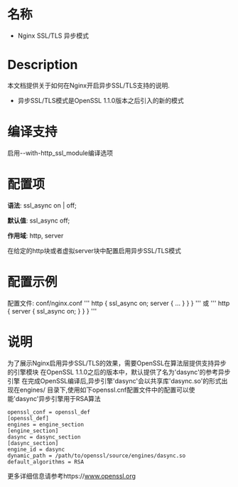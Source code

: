名称
====

* Nginx SSL/TLS 异步模式

Description
===========

本文档提供关于如何在Nginx开启异步SSL/TLS支持的说明.
* 异步SSL/TLS模式是OpenSSL 1.1.0版本之后引入的新的模式

编译支持
===========

启用--with-http_ssl_module编译选项

配置项
===========

**语法**:     ssl_async on | off;

**默认值**:  ssl_async off;

**作用域**:    http, server

在给定的http块或者虚拟server块中配置启用异步SSL/TLS模式

配置示例
==========

配置文件: conf/nginx.conf
'''
    http {
        ssl_async  on;
        server {
            ...
            }
        }
    }
'''
或
'''
    http {
        server {
            ssl_async  on;
            }
        }
    }
'''

说明
========================
为了展示Nginx启用异步SSL/TLS的效果，需要OpenSSL在算法层提供支持异步的引擎模块
在OpenSSL 1.1.0之后的版本中，默认提供了名为'dasync'的参考异步引擎
在完成OpenSSL编译后,异步引擎'dasync'会以共享库'dasync.so'的形式出现在engines/
目录下,使用如下openssl.cnf配置文件中的配置可以使能'dasync'异步引擎用于RSA算法

    openssl_conf = openssl_def
    [openssl_def]
    engines = engine_section
    [engine_section]
    dasync = dasync_section
    [dasync_section]
    engine_id = dasync
    dynamic_path = /path/to/openssl/source/engines/dasync.so
    default_algorithms = RSA

更多详细信息请参考https://www.openssl.org

